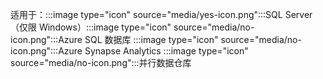 <Token>适用于：:::image type="icon" source="media/yes-icon.png":::SQL Server（仅限 Windows）:::image type="icon" source="media/no-icon.png":::Azure SQL 数据库 :::image type="icon" source="media/no-icon.png":::Azure Synapse Analytics :::image type="icon" source="media/no-icon.png":::并行数据仓库 </Token>